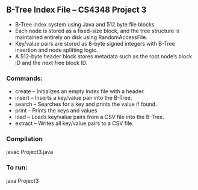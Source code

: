 ## B-Tree Index File – CS4348 Project 3
- B-Tree index system using Java and 512 byte file blocks
- Each node is stored as a fixed-size block, and the tree structure is maintained entirely on disk using RandomAccessFile.
- Key/value pairs are stored as 8-byte signed integers with B-Tree insertion and node splitting logic.
- A 512-byte header block stores metadata such as the root node’s block ID and the next free block ID.

### Commands:
- create <filename> – Initializes an empty index file with a header.
- insert <filename> <key> <value> – Inserts a key/value pair into the B-Tree.
- search <filename> <key> – Searches for a key and prints the value if found.
- print <filename> – Prints the keys and values 
- load <indexfile> <csvfile> – Loads key/value pairs from a CSV file into the B-Tree.
- extract <indexfile> <outputfile> – Writes all key/value pairs to a CSV file.

### Compilation
javac Project3.java

### To run:
java Project3 <command> <args>
